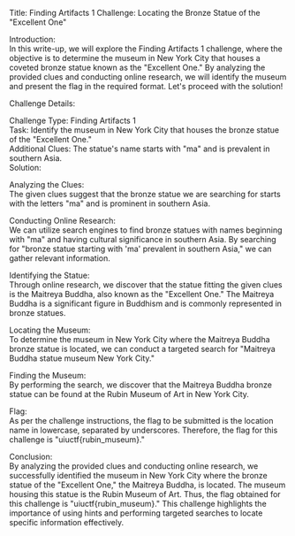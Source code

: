 Title: Finding Artifacts 1 Challenge: Locating the Bronze Statue of the
"Excellent One"

Introduction:  
In this write-up, we will explore the Finding Artifacts 1 challenge, where the
objective is to determine the museum in New York City that houses a coveted
bronze statue known as the "Excellent One." By analyzing the provided clues
and conducting online research, we will identify the museum and present the
flag in the required format. Let's proceed with the solution!

Challenge Details:

Challenge Type: Finding Artifacts 1  
Task: Identify the museum in New York City that houses the bronze statue of
the "Excellent One."  
Additional Clues: The statue's name starts with "ma" and is prevalent in
southern Asia.  
Solution:

Analyzing the Clues:  
The given clues suggest that the bronze statue we are searching for starts
with the letters "ma" and is prominent in southern Asia.

Conducting Online Research:  
We can utilize search engines to find bronze statues with names beginning with
"ma" and having cultural significance in southern Asia. By searching for
"bronze statue starting with 'ma' prevalent in southern Asia," we can gather
relevant information.

Identifying the Statue:  
Through online research, we discover that the statue fitting the given clues
is the Maitreya Buddha, also known as the "Excellent One." The Maitreya Buddha
is a significant figure in Buddhism and is commonly represented in bronze
statues.

Locating the Museum:  
To determine the museum in New York City where the Maitreya Buddha bronze
statue is located, we can conduct a targeted search for "Maitreya Buddha
statue museum New York City."

Finding the Museum:  
By performing the search, we discover that the Maitreya Buddha bronze statue
can be found at the Rubin Museum of Art in New York City.

Flag:  
As per the challenge instructions, the flag to be submitted is the location
name in lowercase, separated by underscores. Therefore, the flag for this
challenge is "uiuctf{rubin_museum}."

Conclusion:  
By analyzing the provided clues and conducting online research, we
successfully identified the museum in New York City where the bronze statue of
the "Excellent One," the Maitreya Buddha, is located. The museum housing this
statue is the Rubin Museum of Art. Thus, the flag obtained for this challenge
is "uiuctf{rubin_museum}." This challenge highlights the importance of using
hints and performing targeted searches to locate specific information
effectively.